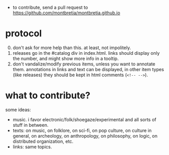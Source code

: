 - to contribute, send a pull request to https://github.com/montbretia/montbretia.github.io

# protocol

0. don't ask for more help than this. at least, not impolitely.
1. releases go in the #catalog div in index.html. links should display only
   the number, and might show more info in a tooltip.
2. don't vandalize/modify previous items, unless you want to annotate them.
   annotations in links and text can be displayed, in other item types (like
   releases) they should be kept in html comments (`<!-- -->`).

# what to contribute?

some ideas: 
* music. i favor electronic/folk/shoegaze/experimental and all sorts of stuff
  in between.
* texts: on music, on folklore, on sci-fi, on pop culture, on culture in
  general, on archeology, on anthropology, on philosophy, on logic, on
  distributed organization, etc.
* links: same topics.
